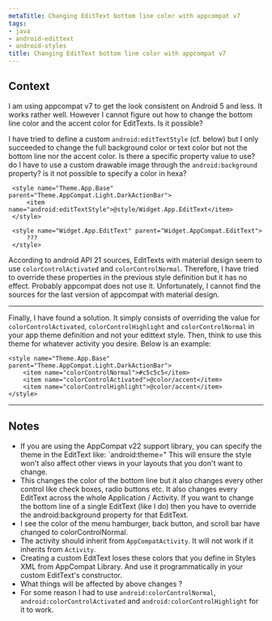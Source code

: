 ```yaml
---
metaTitle: Changing EditText bottom line color with appcompat v7
tags:
- java
- android-edittext
- android-styles
title: Changing EditText bottom line color with appcompat v7
---
```


## Context

I am using appcompat v7 to get the look consistent on Android 5 and less. It works rather well. However I cannot figure out how to change the bottom line color and the accent color for EditTexts. Is it possible? 


I have tried to define a custom `android:editTextStyle` (cf. below) but I only succeeded to change the full background color or text color but not the bottom line nor the accent color. Is there a specific property value to use? do I have to use a custom drawable image through the `android:background` property? is it not possible to specify a color in hexa?



```
 <style name="Theme.App.Base" parent="Theme.AppCompat.Light.DarkActionBar">
     <item name="android:editTextStyle">@style/Widget.App.EditText</item>
 </style>

 <style name="Widget.App.EditText" parent="Widget.AppCompat.EditText">
     ???
 </style>

```

According to android API 21 sources, EditTexts with material design seem to use `colorControlActivated` and `colorControlNormal`. Therefore, I have tried to override these properties in the previous style definition but it has no effect. Probably appcompat does not use it. Unfortunately, I cannot find the sources for the last version of appcompat with material design. 



---

Finally, I have found a solution. It simply consists of overriding the value for `colorControlActivated`, `colorControlHighlight` and `colorControlNormal` in your app theme definition and not your edittext style. Then, think to use this theme for whatever activity you desire. Below is an example:



```
<style name="Theme.App.Base" parent="Theme.AppCompat.Light.DarkActionBar">
    <item name="colorControlNormal">#c5c5c5</item>
    <item name="colorControlActivated">@color/accent</item>
    <item name="colorControlHighlight">@color/accent</item>
</style>

```


---

## Notes

- If you are using the AppCompat v22 support library, you can specify the theme in the EditText like: `android:theme=" This will ensure the style won't also affect other views in your layouts that you don't want to change.
- This changes the color of the bottom line but it also changes every other control like check boxes, radio buttons etc. It also changes every EditText across the whole Application / Activity. If you want to change the bottom line of a single EditText (like I do) then you have to override the android:background property for that EditText.
- I see the color of the menu hamburger, back button, and scroll bar have changed to colorControlNormal.
- The activity should inherit from `AppCompatActivity`. It will not work if it inherits from `Activity`.
- Creating a custom EditText loses these colors that you define in Styles XML from AppCompat Library. And use it programmatically in your custom EditText's constructor.
- What things will be affected by above changes ?
- For some reason I had to use `android:colorControlNormal`, `android:colorControlActivated` and `android:colorControlHighlight` for it to work.
